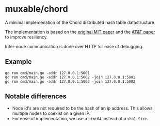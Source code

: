 # muxable/chord

A minimal implemenation of the Chord distributed hash table datastructure.

The implementation is based on the [original MIT paper](https://pdos.csail.mit.edu/papers/ton:chord/paper-ton.pdf) and the [AT&T paper](https://arxiv.org/pdf/1502.06461.pdf) to improve resiliency.

Inter-node communication is done over HTTP for ease of debugging.

## Example

```
go run cmd/main.go -addr 127.0.0.1:5001
go run cmd/main.go -addr 127.0.0.1:5002 -join 127.0.0.1:5001
go run cmd/main.go -addr 127.0.0.1:5003 -join 127.0.0.1:5002
```

## Notable differences

- Node id's are not required to be the hash of an ip address. This allows multiple nodes to coexist on a given IP.
- For ease of implementation, we use a `uint64` instead of a `sha1.Size`.
